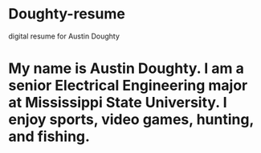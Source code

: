 # Doughty-resume
digital resume for Austin Doughty
# My name is Austin Doughty. I am a senior Electrical Engineering major at Mississippi State University. I enjoy sports, video games, hunting, and fishing.
